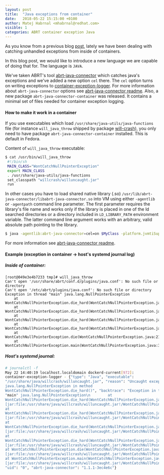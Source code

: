 ```yaml
---
layout: post
title:  "Java exceptions from container"
date:   2018-05-22 15:15:00 +0100
author: Matej Habrnal <mhabrnal@redhat.com>
visible: 1
categories: ABRT container exception Java
---
```

As you know from a previous blog [post], lately we have been dealing with
catching unhandled exceptions from inside of containers.

In this blog post, we would like to introduce a new language we are
capable of doing that for. The language is `JAVA`.

We've taken ABRT's tool [abrt-java-connector] which catches java's exceptions
and we've added a new option `cel` there. The `cel` option turns on writing
exceptions to [container-exception-logger]. For more information about
`abrt-java-connector` options see [abrt-java-connector readme].
Also, a new package `abrt-java-connector-container` was released. It contains
a minimal set of files needed for container exception logging.

#### How to make it work in a container
If you use executables which load `/usr/share/java-utils/java-functions` file
(for instance `will_java_throw` shipped by package [will-crash]), you only need
to have package `abrt-java-connector-container` installed. This is default in
Fedora.

Content of `will_java_throw` executable:

```bash
$ cat /usr/bin/will_java_throw
 #!/bin/sh
 MAIN_CLASS="WontCatchNullPointerException"
 export MAIN_CLASS
 . /usr/share/java-utils/java-functions
 set_classpath "willcrash/willuncaught.jar"
 run
```

In other cases you have to load shared native library (.so)
`/usr/lib/abrt-java-connector/libabrt-java-connector.so` into VM using either
`-agentlib` or `-agentpath` command line parameter. The first
parameter requires the library's file name and works only if the library is
placed in one of the ld searched directories or a directory included in
`LD_LIBRARY_PATH` environment variable. The latter command line argument works
with an arbitrary, valid absolute path pointing to the library.

```bash
$ java -agentlib:abrt-java-connector=cel=on $MyClass -platform.jvmtiSupported true
```

For more information see [abrt-java-connector readme].

#### Example (exception in container -> host's systemd journal log)
##### Inside of container:
```
[root@049e3e4b7233 tmp]# will_java_throw
Can't open '/usr/share/abrt/conf.d/plugins/java.conf': No such file or directory
Can't open '/etc/abrt/plugins/java.conf': No such file or directory
Exception in thread "main" java.lang.NullPointerException
	at WontCatchNullPointerException.die_hard(WontCatchNullPointerException.java:30)
	at WontCatchNullPointerException.die_hard(WontCatchNullPointerException.java:33)
	at WontCatchNullPointerException.die_hard(WontCatchNullPointerException.java:33)
	at WontCatchNullPointerException.die_hard(WontCatchNullPointerException.java:33)
	at WontCatchNullPointerException.die(WontCatchNullPointerException.java:21)
	at WontCatchNullPointerException.main(WontCatchNullPointerException.java:38)
```

##### Host's systemd journal:
```bash
# journalctl -f
May 22 14:40:19 localhost.localdomain dockerd-current[972]:
container-exception-logger - {"type": "Java", "executable":
"/usr/share/java/willcrash/willuncaught.jar", "reason": "Uncaught exception
java.lang.NullPointerException in method
WontCatchNullPointerException.die_hard()", "backtrace": "Exception in thread
"main" java.lang.NullPointerException\n        at
WontCatchNullPointerException.die_hard(WontCatchNullPointerException.java:30)
[jar:file:/usr/share/java/willcrash/willuncaught.jar!/WontCatchNullPointerException.class]\n
at
WontCatchNullPointerException.die_hard(WontCatchNullPointerException.java:33)
[jar:file:/usr/share/java/willcrash/willuncaught.jar!/WontCatchNullPointerException.class]\n
at
WontCatchNullPointerException.die_hard(WontCatchNullPointerException.java:33)
[jar:file:/usr/share/java/willcrash/willuncaught.jar!/WontCatchNullPointerException.class]\n
at
WontCatchNullPointerException.die_hard(WontCatchNullPointerException.java:33)
[jar:file:/usr/share/java/willcrash/willuncaught.jar!/WontCatchNullPointerException.class]\n
at WontCatchNullPointerException.die(WontCatchNullPointerException.java:21)
[jar:file:/usr/share/java/willcrash/willuncaught.jar!/WontCatchNullPointerException.class]\n
at WontCatchNullPointerException.main(WontCatchNullPointerException.java:38)
[jar:file:/usr/share/java/willcrash/willuncaught.jar!/WontCatchNullPointerException.class]\n",
"uid": "0", "abrt-java-connector": "1.1.1-3ec4e6c"}
```


[container-exception-logger]: https://abrt.github.io/abrt/container/exception/docker/cel/2018/04/11/container-exception-logger/
[abrt-java-connector]: https://github.com/abrt/abrt-java-connector
[abrt-java-connector readme]: https://github.com/abrt/abrt-java-connector/blob/master/README
[will-crash]: https://github.com/sorki/will-crash
[post]: https://abrt.github.io/openshift/abrt/python/docker/2018/02/22/abrt-for-docker/

